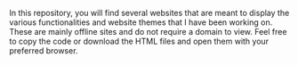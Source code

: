 In this repository, you will find several websites that are meant to display the various functionalities and website themes that I have been working on. These are mainly offline sites and do not require a domain to view. Feel free to copy the code or download the HTML files and open them with your preferred browser. 
